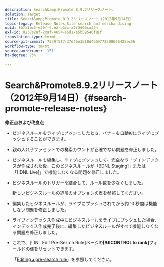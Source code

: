 ```yaml
---
description: Search&amp;Promote 8.9.2リリースノート。
solution: Target
title: Search&amp;Promote 8.9.2リリースノート（2012年9月14日）
topic-legacy: Release Notes,Site search and merchandising
uuid: 8b7a1ea5-e30f-4ce2-b3dc-a5f5966ca354
exl-id: 823792af-2caf-4654-a6d1-e5b59546f81f
translation-type: tm+mt
source-git-commit: 7559f5f7437d46e3510d4659772308666425ec96
workflow-type: tm+mt
source-wordcount: '151'
ht-degree: 75%

---
```


# Search&amp;Promote8.9.2リリースノート（2012年9月14日）{#search-promote-release-notes}

**修正点および改良点**

* ビジネスルールをライブにプッシュしたとき、バナーを自動的にライブにプッシュすることができます。
* 親の入れ子ファセットでの検索カウントが正確でない問題を修正しました。
* ビジネスルールを編集し、ライブにプッシュして、完全なライブインデックスが作成された後、このビジネスルールが「[!DNL Staging]」または「[!DNL Live]」で機能しなくなる問題を修正しました。

* ビジネスルールのトリガーを結合して、ルール数を少なくしました。

   [新しいビジネスルールの追加](../c-about-rules-menu/c-about-business-rules.md#task_BD3B31ED48BB4B1B8F1DCD3BFA2528E7)のオプションの表を参照してください。
* 編集したビジネスルールが、ライブにプッシュされてから約 10 秒間は機能しない問題を修正しました。
* ライブインデックス作成中にビジネスルールをライブにプッシュした場合、インデックス作成完了後に、編集したビジネスルールがすべて機能しなくなる問題を修正しました。
* これで、[!DNL Edit Pre-Search Rule]ページの&#x200B;**[!UICONTROL to rank]**&#x200B;フィールドの値をリセットできます。

   「[Editing a pre-search rule](../c-about-rules-menu/c-about-pre-search-rules.md#task_25F77050C5DA42B29DFD1C9718FB8C64)」を参照してください。
